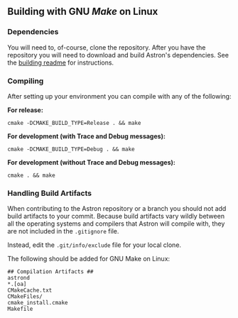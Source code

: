 Building with GNU _Make_ on Linux
-----------------------------------

### Dependencies ###
You will need to, of-course, clone the repository.
After you have the repository you will need to download and build Astron's
dependencies.  See the [building readme](https://github.com/Astron/Astron/blob/master/doc/building/readme.md) for instructions.


### Compiling ###
After setting up your environment you can compile with any of the following:

**For release:**

    cmake -DCMAKE_BUILD_TYPE=Release . && make

**For development (with Trace and Debug messages):**

	cmake -DCMAKE_BUILD_TYPE=Debug . && make

**For development (without Trace and Debug messages):**

	cmake . && make


### Handling Build Artifacts ###
When contributing to the Astron repository or a branch you should not add build
artifacts to your commit.  Because build artifacts vary wildly between all the
operating systems and compilers that Astron will compile with, they are not
included in the `.gitignore` file.

Instead, edit the `.git/info/exclude` file for your local clone.

The following should be added for GNU Make on Linux:  
```
## Compilation Artifacts ##
astrond
*.[oa]
CMakeCache.txt
CMakeFiles/
cmake_install.cmake
Makefile
```

